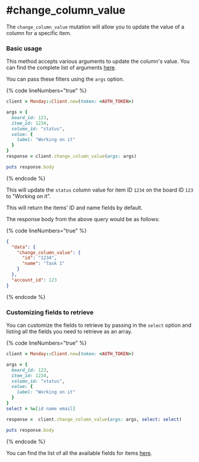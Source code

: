 # #change\_column\_value

The `change_column_value` mutation will allow you to update the value of a column for a specific item.

### Basic usage

This method accepts various arguments to update the column's value. You can find the complete list of arguments [here](https://developer.monday.com/api-reference/docs/columns#arguments-3).

You can pass these filters using the `args` option.

{% code lineNumbers="true" %}
```ruby
client = Monday::Client.new(token: <AUTH_TOKEN>)

args = {
  board_id: 123,
  item_id: 1234,
  column_id: "status",
  value: {
    label: "Working on it"
  }
}
response = client.change_column_value(args: args)

puts response.body
```
{% endcode %}

This will update the `status` column value for item ID `1234` on the board ID `123` to "Working on it".

This will return the items' ID and name fields by default.

The response body from the above query would be as follows:

{% code lineNumbers="true" %}
```json
{
  "data": {
    "change_column_value": {
      "id": "1234",
      "name": "Task 1"
    }
  },
  "account_id": 123
}
```
{% endcode %}

### Customizing fields to retrieve

You can customize the fields to retrieve by passing in the `select` option and listing all the fields you need to retrieve as an array.

{% code lineNumbers="true" %}
```ruby
client = Monday::Client.new(token: <AUTH_TOKEN>)

args = {
  board_id: 123,
  item_id: 1234,
  column_id: "status",
  value: {
    label: "Working on it"
  }
}
select = %w[id name email]

response =  client.change_column_value(args: args, select: select)

puts response.body
```
{% endcode %}

You can find the list of all the available fields for items [here](https://developer.monday.com/api-reference/docs/items#fields).
